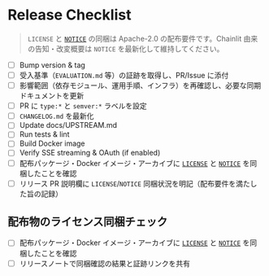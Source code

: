 # Release Checklist

> `LICENSE` と [`NOTICE`](../NOTICE) の同梱は Apache-2.0 の配布要件です。Chainlit 由来の告知・改変概要は `NOTICE` を最新化して維持してください。
- [ ] Bump version & tag
- [ ] 受入基準（`EVALUATION.md` 等）の証跡を取得し、PR/Issue に添付
- [ ] 影響範囲（依存モジュール、運用手順、インフラ）を再確認し、必要な同期ドキュメントを更新
- [ ] PR に `type:*` と `semver:*` ラベルを設定
- [ ] `CHANGELOG.md` を最新化
- [ ] Update docs/UPSTREAM.md
- [ ] Run tests & lint
- [ ] Build Docker image
- [ ] Verify SSE streaming & OAuth (if enabled)
- [ ] 配布パッケージ・Docker イメージ・アーカイブに [`LICENSE`](../LICENSE) と [`NOTICE`](../NOTICE) を同梱したことを確認
- [ ] リリース PR 説明欄に `LICENSE`/`NOTICE` 同梱状況を明記（配布要件を満たした旨の記録）

## 配布物のライセンス同梱チェック

- [ ] 配布パッケージ・Docker イメージ・アーカイブに [`LICENSE`](../LICENSE) と [`NOTICE`](../NOTICE) を同梱したことを確認
- [ ] リリースノートで同梱確認の結果と証跡リンクを共有
